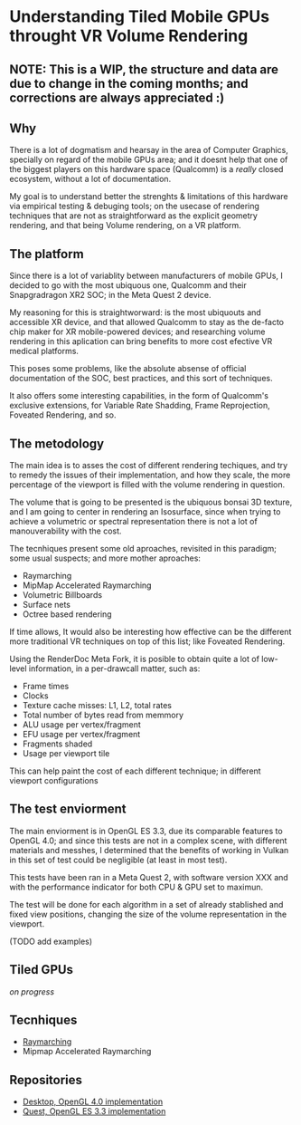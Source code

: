 # Understanding Tiled Mobile GPUs throught VR Volume Rendering

## NOTE: This is a WIP, the structure and data are due to change in the coming months; and corrections are always appreciated  :)

## Why

There is a lot of dogmatism and hearsay in the area of Computer Graphics, specially on regard of the mobile GPUs area; and it doesnt help that one of the biggest players on this hardware space (Qualcomm) is a *really* closed ecosystem, without a lot of documentation.

My goal is to understand better the strenghts & limitations of this hardware via empirical testing & debuging tools; on the usecase of rendering techniques that are not as straightforward as the explicit geometry rendering, and that being Volume rendering, on a VR platform.

## The platform

Since there is a lot of variablity between manufacturers of mobile GPUs, I decided to go with the most ubiquous one, Qualcomm and their Snapgradragon XR2 SOC; in the Meta Quest 2 device.

My reasoning for this is straightworward: is the most ubiquouts and accessible XR device, and that allowed Qualcomm to stay as the de-facto chip maker for XR mobile-powered devices; and researching volume rendering in this aplication can bring benefits to more cost efective VR medical platforms.

This poses some problems, like the absolute absense of official documentation of the SOC, best practices, and this sort of techniques.

It also offers some interesting capabilities, in the form of Qualcomm's exclusive extensions, for Variable Rate Shadding, Frame Reprojection, Foveated Rendering, and so.

## The metodology

The main idea is to asses the cost of different rendering techiques, and try to remedy the issues of their implementation, and how they scale, the more percentage of the viewport is filled with the volume rendering in question.

The volume that is going to be presented is the ubiquous bonsai 3D texture, and I am going to center in rendering an Isosurface, since when trying to achieve a volumetric or spectral representation there is not a lot of manouverability with the cost.

The tecnhiques present some old aproaches, revisited in this paradigm; some usual suspects; and more mother aproaches:

* Raymarching
* MipMap Accelerated Raymarching
* Volumetric Billboards
* Surface nets
* Octree based rendering

If time allows, It would also be interesting how effective can be the different more traditional VR techniques on top of this list; like Foveated Rendering.

Using the RenderDoc Meta Fork, it is posible to obtain quite a lot of low-level information, in a per-drawcall matter, such as:

* Frame times
* Clocks
* Texture cache misses: L1, L2, total rates
* Total number of bytes read from memmory
* ALU usage per vertex/fragment
* EFU usage per vertex/fragment
* Fragments shaded
* Usage per viewport tile

This can help paint the cost of each different technique; in different viewport configurations

## The test enviorment

The main enviorment is in OpenGL ES 3.3, due its comparable features to OpenGL 4.0; and since this tests are not in a complex scene, with different materials and messhes, I determined that the benefits of working in Vulkan in this set of test could be negligible (at least in most test).

This tests have been ran in a Meta Quest 2, with software version XXX and with the performance indicator for both CPU & GPU set to maximun.

The test will be done for each algorithm in a set of already stablished and fixed view positions, changing the size of the volume representation in the viewport.

(TODO add examples)

## Tiled GPUs

*on progress*

## Tecnhiques

* [Raymarching](https://github.com/JsMarq96/Understanding-Tileg-GPUs-VR-Volume-Rendering/blob/main/raymarching/raymarching.md)
* Mipmap Accelerated Raymarching


## Repositories

* [Desktop, OpenGL 4.0 implementation](https://github.com/JsMarq96/Volume-Rendering-Desktop)
* [Quest, OpenGL ES 3.3 implementation](https://github.com/JsMarq96/Quest-Tiled-Volume-Rendering)
